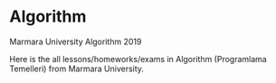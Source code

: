 # Algorithm
Marmara University Algorithm
2019

Here is the all lessons/homeworks/exams in Algorithm (Programlama Temelleri) from Marmara University.
